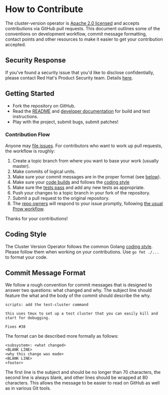 # How to Contribute

The cluster-version operator is [Apache 2.0 licensed](LICENSE) and accepts contributions via GitHub pull requests.
This document outlines some of the conventions on development workflow, commit message formatting, contact points and other resources to make it easier to get your contribution accepted.

## Security Response

If you've found a security issue that you'd like to disclose confidentially, please contact Red Hat's Product Security team.
Details [here][security].

## Getting Started

- Fork the repository on GitHub.
- Read the [README](README.md) and [developer documentation](docs/dev) for build and test instructions.
- Play with the project, submit bugs, submit patches!

### Contribution Flow

Anyone may [file issues][new-issue].
For contributors who want to work up pull requests, the workflow is roughly:

1. Create a topic branch from where you want to base your work (usually master).
2. Make commits of logical units.
3. Make sure your commit messages are in the proper format (see [below](#commit-message-format)).
4. Make sure your [code builds][build-cvo] and follows the [coding style](#coding-style)
5. Make sure the [tests pass][test-cvo] and add any new tests as appropriate.
6. Push your changes to a topic branch in your fork of the repository.
7. Submit a pull request to the original repository.
8. The [repo owners](OWNERS) will respond to your issue promptly, following [the usual Prow workflow][prow-review].

Thanks for your contributions!

## Coding Style

The Cluster Version Operator follows the common Golang [coding style][golang-style]. Please follow them when working
on your contributions. Use `go fmt ./...` to format your code.

## Commit Message Format

We follow a rough convention for commit messages that is designed to answer two questions: what changed and why.
The subject line should feature the what and the body of the commit should describe the why.

```
scripts: add the test-cluster command

this uses tmux to set up a test cluster that you can easily kill and
start for debugging.

Fixes #38
```

The format can be described more formally as follows:

```
<subsystem>: <what changed>
<BLANK LINE>
<why this change was made>
<BLANK LINE>
<footer>
```

The first line is the subject and should be no longer than 70 characters, the second line is always blank, and other lines should be wrapped at 80 characters.
This allows the message to be easier to read on GitHub as well as in various Git tools.

[golang-style]: https://github.com/golang/go/wiki/CodeReviewComments
[new-issue]: https://github.com/openshift/cluster-version-operator/issues/new
[prow-review]: https://github.com/kubernetes/community/blob/master/contributors/guide/owners.md#the-code-review-process
[security]: https://access.redhat.com/security/team/contact
[build-cvo]: ./docs/dev/README.md#building-cvo
[test-cvo]: ./docs/dev/README.md#testing-cvo
